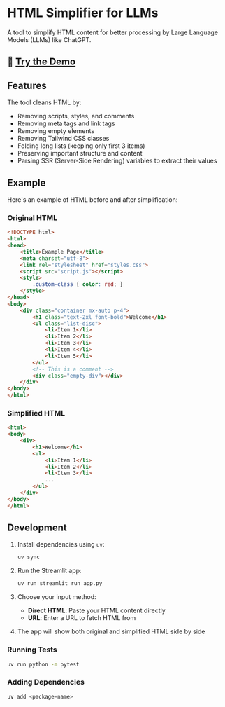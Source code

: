 # HTML Simplifier for LLMs

A tool to simplify HTML content for better processing by Large Language Models (LLMs) like ChatGPT.

## 🚀 [Try the Demo](https://html-simplifier.streamlit.app/)

## Features

The tool cleans HTML by:
- Removing scripts, styles, and comments
- Removing meta tags and link tags
- Removing empty elements
- Removing Tailwind CSS classes
- Folding long lists (keeping only first 3 items)
- Preserving important structure and content
- Parsing SSR (Server-Side Rendering) variables to extract their values

## Example

Here's an example of HTML before and after simplification:

### Original HTML
```html
<!DOCTYPE html>
<html>
<head>
    <title>Example Page</title>
    <meta charset="utf-8">
    <link rel="stylesheet" href="styles.css">
    <script src="script.js"></script>
    <style>
        .custom-class { color: red; }
    </style>
</head>
<body>
    <div class="container mx-auto p-4">
        <h1 class="text-2xl font-bold">Welcome</h1>
        <ul class="list-disc">
            <li>Item 1</li>
            <li>Item 2</li>
            <li>Item 3</li>
            <li>Item 4</li>
            <li>Item 5</li>
        </ul>
        <!-- This is a comment -->
        <div class="empty-div"></div>
    </div>
</body>
</html>
```

### Simplified HTML
```html
<html>
<body>
    <div>
        <h1>Welcome</h1>
        <ul>
            <li>Item 1</li>
            <li>Item 2</li>
            <li>Item 3</li>
            ...
        </ul>
    </div>
</body>
</html>
```

## Development

1. Install dependencies using `uv`:
    ```bash
    uv sync
    ```
2. Run the Streamlit app:
    ```bash
    uv run streamlit run app.py
    ```
3. Choose your input method:
   - **Direct HTML**: Paste your HTML content directly
   - **URL**: Enter a URL to fetch HTML from

4. The app will show both original and simplified HTML side by side

### Running Tests
```bash
uv run python -m pytest
```

### Adding Dependencies
```bash
uv add <package-name>
```
